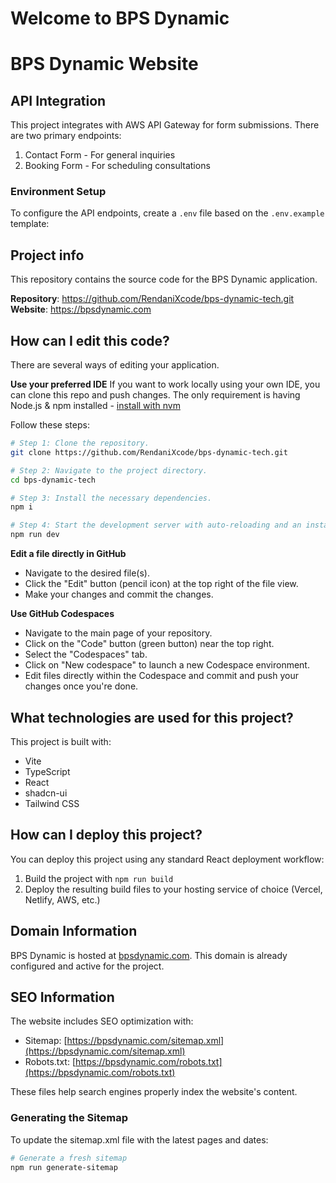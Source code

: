 # Welcome to BPS Dynamic
# BPS Dynamic Website

## API Integration

This project integrates with AWS API Gateway for form submissions. There are two primary endpoints:

1. Contact Form - For general inquiries
2. Booking Form - For scheduling consultations

### Environment Setup

To configure the API endpoints, create a `.env` file based on the `.env.example` template:
## Project info
This repository contains the source code for the BPS Dynamic application.

**Repository**: https://github.com/RendaniXcode/bps-dynamic-tech.git
**Website**: https://bpsdynamic.com

## How can I edit this code?

There are several ways of editing your application.

**Use your preferred IDE**
If you want to work locally using your own IDE, you can clone this repo and push changes.
The only requirement is having Node.js & npm installed - [install with nvm](https://github.com/nvm-sh/nvm#installing-and-updating)

Follow these steps:
```sh
# Step 1: Clone the repository.
git clone https://github.com/RendaniXcode/bps-dynamic-tech.git

# Step 2: Navigate to the project directory.
cd bps-dynamic-tech

# Step 3: Install the necessary dependencies.
npm i

# Step 4: Start the development server with auto-reloading and an instant preview.
npm run dev
```

**Edit a file directly in GitHub**
- Navigate to the desired file(s).
- Click the "Edit" button (pencil icon) at the top right of the file view.
- Make your changes and commit the changes.

**Use GitHub Codespaces**
- Navigate to the main page of your repository.
- Click on the "Code" button (green button) near the top right.
- Select the "Codespaces" tab.
- Click on "New codespace" to launch a new Codespace environment.
- Edit files directly within the Codespace and commit and push your changes once you're done.

## What technologies are used for this project?
This project is built with:
- Vite
- TypeScript
- React
- shadcn-ui
- Tailwind CSS

## How can I deploy this project?
You can deploy this project using any standard React deployment workflow:

1. Build the project with `npm run build`
2. Deploy the resulting build files to your hosting service of choice (Vercel, Netlify, AWS, etc.)

## Domain Information
BPS Dynamic is hosted at [bpsdynamic.com](https://bpsdynamic.com). This domain is already configured and active for the project.

## SEO Information
The website includes SEO optimization with:
- Sitemap: [https://bpsdynamic.com/sitemap.xml](https://bpsdynamic.com/sitemap.xml)
- Robots.txt: [https://bpsdynamic.com/robots.txt](https://bpsdynamic.com/robots.txt)

These files help search engines properly index the website's content.

### Generating the Sitemap
To update the sitemap.xml file with the latest pages and dates:

```sh
# Generate a fresh sitemap
npm run generate-sitemap
